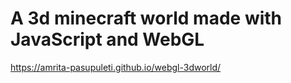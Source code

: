 # A 3d minecraft world made with JavaScript and WebGL
https://amrita-pasupuleti.github.io/webgl-3dworld/


